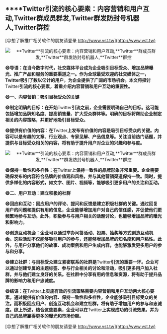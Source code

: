 ## ****Twitter**引流的核心要素：内容营销和用户互动,**Twitter**群成员群发,**Twitter**群发防封号机器人,**Twitter**群控**

[😍想了解推广相关软件的朋友请登录 http://www.vst.tw](http://www.vst.tw)

 <center><img src="https://vst.tw/MP4/tuiguang/png/6.png" alt="**Twitter**引流的核心要素：内容营销和用户互动,**Twitter**群成员群发,**Twitter**群发防封号机器人,**Twitter**群控"></center>

**😄导语：在当今数字时代，社交媒体平台成为企业吸引目标受众、增加品牌曝光、推广产品和服务的重要渠道之一。作为全球最受欢迎的社交媒体之一，**Twitter**吸引了数以亿计的用户，为企业提供了广阔的市场机会。本文将探讨**Twitter**引流的核心要素，着重介绍内容营销和用户互动的重要性。**

**😄一、内容营销：吸引目标受众的关键**

**😄制定明确的目标：在开始**Twitter**引流之前，企业需要明确自己的目标。这可能包括增加品牌知名度、提高销售量、扩大受众群体等。明确的目标将帮助企业制定相关的内容策略，并更好地吸引目标受众。**

**😄提供有价值的内容：在**Twitter**上发布有价值的内容是吸引目标受众的关键。内容可以是有趣的文章、行业观点、专家见解、产品信息等。关注当前热门话题，并提供与目标受众相关的内容，将有助于提升用户对企业的兴趣和参与度。**

 <center><img src="https://vst.tw/MP4/tuiguang/png/1.png" alt="**Twitter**引流的核心要素：内容营销和用户互动,**Twitter**群成员群发,**Twitter**群发防封号机器人,**Twitter**群控"></center>

**😄保持一致性和多样性：在**Twitter**上保持一致性的品牌形象非常重要。企业需要确保发布的内容符合品牌的价值观和风格，并与其他营销渠道保持一致。同时，提供多样化的内容形式，如文字、图片、视频等，能够吸引更多用户的关注和互动。**

**😄二、用户互动：建立积极的社群**

**😄回应和互动：回应用户的评论、提问和反馈是建立积极社群的关键。通过回复用户的问题和提供有用的信息，企业能够增加用户对自己的信任感，并促使他们更频繁地参与互动。此外，积极参与与用户相关的话题讨论，也能够增加品牌的曝光和影响力。**

**😄创造互动机会：企业可以通过举办问答活动、投票、抽奖等方式创造互动机会。这些活动不仅能够吸引用户的参与，还能够增加品牌的知名度和用户粘性。此外，与用户分享他们的故事、成功案例和用户生成内容，也能够激发更多用户的参与和分享。**

**😄建立社群：与目标受众建立紧密联系的社群是**Twitter**引流的重要一环。企业可以通过创建专属的主题标签、参与行业相关的讨论和活动，吸引更多用户加入社群，并与他们建立良好的关系。在社群中分享有用的信息和资源，将有助于提升品牌的影响力和用户忠诚度。**

**😄结语：在**Twitter**上实施有效的引流策略需要内容营销和用户互动两大核心要素。通过提供有价值的内容、保持一致性和多样性，企业能够吸引目标受众的关注。而积极回应用户、创造互动机会和建立社群，将有助于增加用户的参与和忠诚度。综上所述，结合这些要素，企业可以在**Twitter**上实现成功的引流效果，并为自己的品牌赢得更多的曝光和市场份额。**

[😍想了解推广相关软件的朋友请登录 http://www.vst.tw](http://www.vst.tw)



